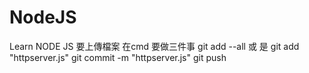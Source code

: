 # NodeJS
Learn NODE JS 
要上傳檔案 在cmd 要做三件事
git add --all 或 是 git add "httpserver.js"
git commit -m "httpserver.js"
git push
